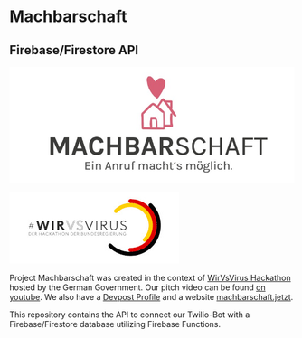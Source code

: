 # Machbarschaft
## Firebase/Firestore API

![Machbarschaft Logo](logo.jpeg)

![WirVsVirus Hackathon Logo](Logo_01_300px.jpg)

Project Machbarschaft was created in the context of [WirVsVirus Hackathon](https://wirvsvirushackathon.org/) hosted by the German Government. Our pitch video can be found [on youtube](https://youtu.be/p7GuQokTwpM). We also have a [Devpost Profile](https://www.youtube.com/redirect?v=p7GuQokTwpM&event=video_description&q=https%3A%2F%2Fdevpost.com%2Fsoftware%2Feinanrufhilft&redir_token=9KWHas5EH2kGoMzfqHlKaS6FvmZ8MTU4NDk4NTMwOEAxNTg0ODk4OTA4) and a website [machbarschaft.jetzt](https://machbarschaft.jetzt/).

This repository contains the API to connect our Twilio-Bot with a Firebase/Firestore database utilizing Firebase Functions.